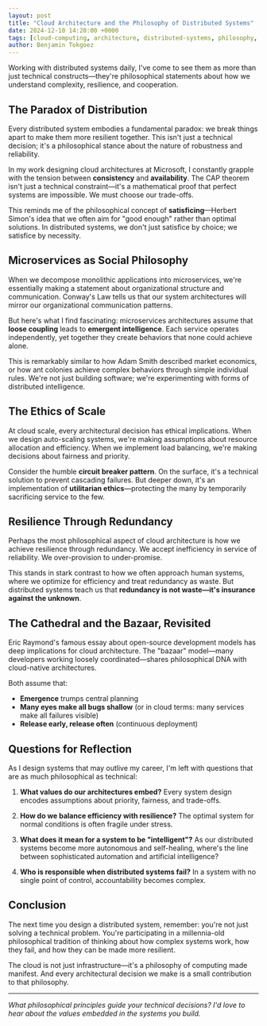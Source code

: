 ```yaml
---
layout: post
title: "Cloud Architecture and the Philosophy of Distributed Systems"
date: 2024-12-10 14:20:00 +0000
tags: [cloud-computing, architecture, distributed-systems, philosophy, technology]
author: Benjamin Tokgoez
---
```


Working with distributed systems daily, I've come to see them as more than just technical constructs—they're philosophical statements about how we understand complexity, resilience, and cooperation.

## The Paradox of Distribution

Every distributed system embodies a fundamental paradox: we break things apart to make them more resilient together. This isn't just a technical decision; it's a philosophical stance about the nature of robustness and reliability.

In my work designing cloud architectures at Microsoft, I constantly grapple with the tension between **consistency** and **availability**. The CAP theorem isn't just a technical constraint—it's a mathematical proof that perfect systems are impossible. We must choose our trade-offs.

This reminds me of the philosophical concept of **satisficing**—Herbert Simon's idea that we often aim for "good enough" rather than optimal solutions. In distributed systems, we don't just satisfice by choice; we satisfice by necessity.

## Microservices as Social Philosophy

When we decompose monolithic applications into microservices, we're essentially making a statement about organizational structure and communication. Conway's Law tells us that our system architectures will mirror our organizational communication patterns.

But here's what I find fascinating: microservices architectures assume that **loose coupling** leads to **emergent intelligence**. Each service operates independently, yet together they create behaviors that none could achieve alone.

This is remarkably similar to how Adam Smith described market economics, or how ant colonies achieve complex behaviors through simple individual rules. We're not just building software; we're experimenting with forms of distributed intelligence.

## The Ethics of Scale

At cloud scale, every architectural decision has ethical implications. When we design auto-scaling systems, we're making assumptions about resource allocation and efficiency. When we implement load balancing, we're making decisions about fairness and priority.

Consider the humble **circuit breaker pattern**. On the surface, it's a technical solution to prevent cascading failures. But deeper down, it's an implementation of **utilitarian ethics**—protecting the many by temporarily sacrificing service to the few.

## Resilience Through Redundancy

Perhaps the most philosophical aspect of cloud architecture is how we achieve resilience through redundancy. We accept inefficiency in service of reliability. We over-provision to under-promise.

This stands in stark contrast to how we often approach human systems, where we optimize for efficiency and treat redundancy as waste. But distributed systems teach us that **redundancy is not waste—it's insurance against the unknown**.

## The Cathedral and the Bazaar, Revisited

Eric Raymond's famous essay about open-source development models has deep implications for cloud architecture. The "bazaar" model—many developers working loosely coordinated—shares philosophical DNA with cloud-native architectures.

Both assume that:
- **Emergence** trumps central planning
- **Many eyes make all bugs shallow** (or in cloud terms: many services make all failures visible)
- **Release early, release often** (continuous deployment)

## Questions for Reflection

As I design systems that may outlive my career, I'm left with questions that are as much philosophical as technical:

1. **What values do our architectures embed?** Every system design encodes assumptions about priority, fairness, and trade-offs.

2. **How do we balance efficiency with resilience?** The optimal system for normal conditions is often fragile under stress.

3. **What does it mean for a system to be "intelligent"?** As our distributed systems become more autonomous and self-healing, where's the line between sophisticated automation and artificial intelligence?

4. **Who is responsible when distributed systems fail?** In a system with no single point of control, accountability becomes complex.

## Conclusion

The next time you design a distributed system, remember: you're not just solving a technical problem. You're participating in a millennia-old philosophical tradition of thinking about how complex systems work, how they fail, and how they can be made more resilient.

The cloud is not just infrastructure—it's a philosophy of computing made manifest. And every architectural decision we make is a small contribution to that philosophy.

---

*What philosophical principles guide your technical decisions? I'd love to hear about the values embedded in the systems you build.*
